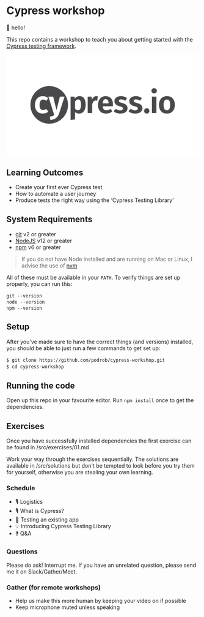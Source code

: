 # Cypress workshop

👋 hello!

This repo contains a workshop to teach you about getting started with the [Cypress testing framework](https://www.cypress.io/).

![cypress logo](/images/cypress-io-logo.png)

## Learning Outcomes
- Create your first ever Cypress test
- How to automate a user journey
- Produce tests the right way using the ‘Cypress Testing Library’ 

## System Requirements

- [git](https://git-scm.com/) v2 or greater
- [NodeJS](https://nodejs.org/) v12 or greater
- [npm](https://www.npmjs.com/) v6 or greater

> If you do not have Node installed and are running on Mac or Linux, I advise the use of [nvm](https://github.com/nvm-sh/nvm)

All of these must be available in your `PATH`. To verify things are set up
properly, you can run this:

```shell
git --version
node --version
npm --version
```

## Setup

After you've made sure to have the correct things (and versions) installed, you
should be able to just run a few commands to get set up:

```sh
$ git clone https://github.com/podrob/cypress-workshop.git
$ cd cypress-workshop
```

## Running the code

Open up this repo in your favourite editor. Run `npm install` once to get the dependencies.

## Exercises

Once you have successfully installed dependencies the first exercise can be found in /src/exercises/01.md

Work your way through the exercises sequentially. The solutions are available in /src/solutions but don't be tempted to look before you try them for yourself, otherwise you are stealing your own learning.

### Schedule

- 🎙 Logistics
- 🎙 What is Cypress?
- 💪 Testing an existing app
- 💡 Introducing Cypress Testing Library
- ❓ Q&A

### Questions

Please do ask! Interrupt me. If you have an unrelated question, please send me it on Slack/Gather/Meet.

### Gather (for remote workshops)

- Help us make this more human by keeping your video on if possible
- Keep microphone muted unless speaking
